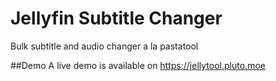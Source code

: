 # Jellyfin Subtitle Changer
Bulk subtitle and audio changer a la pastatool

##Demo
A live demo is available on https://jellytool.pluto.moe
